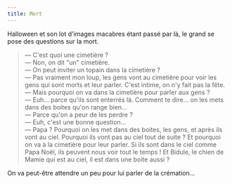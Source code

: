```yaml
---
title: Mort
---
```


Halloween et son lot d'images macabres étant passé par là, le grand se pose des questions sur la mort.

> — C'est quoi une cimetière ?  
> — Non, on dit "un" cimetière.  
> — On peut inviter un topain dans la cimetière ?  
> — Pas vraiment mon loup, les gens vont au cimetière pour voir les gens qui sont morts et leur parler. C'est intime, on n'y fait pas la fête.  
> — Mais pourquoi on va dans la cimetière pour parler aux gens ?  
> — Euh… parce qu'ils sont enterrés là. Comment te dire… on les mets dans des boites qu'on range bien…  
> — Parce qu'on a peur de les perdre ?  
> — Euh, c'est une bonne question…  
> — Papa ? Pourquoi on les met dans des boites, les gens, et après ils vont au ciel. Pourquoi ils vont pas au ciel tout de suite ? Et pourquoi on va à la cimetière pour leur parler. Si ils sont dans le ciel comme Papa Noël, ils peuvent nous voir tout le temps ! Et Bidule, le chien de Mamie qui est au ciel, il est dans une boite aussi ?

On va peut-être attendre un peu pour lui parler de la crémation…
